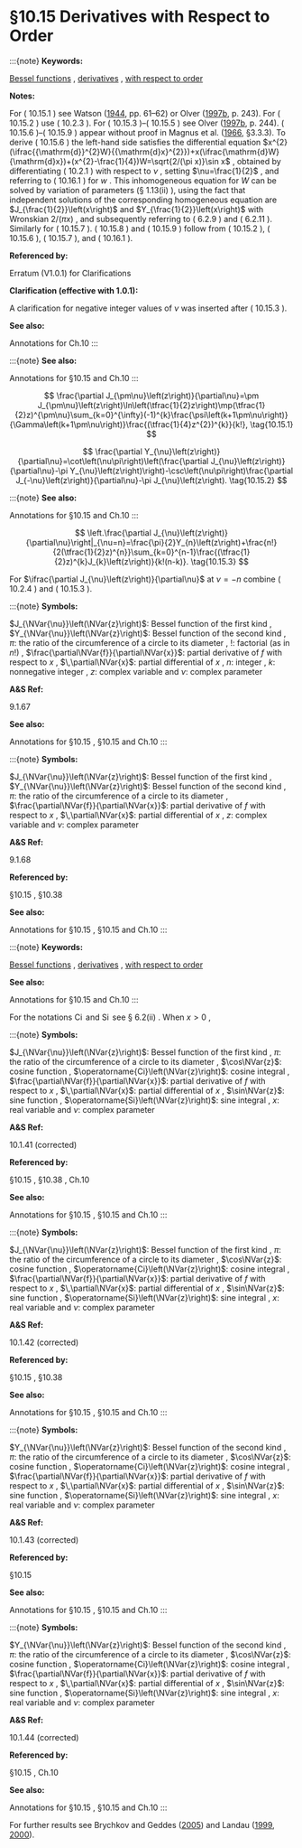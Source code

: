 # §10.15 Derivatives with Respect to Order

:::{note}
**Keywords:**

[Bessel functions](http://dlmf.nist.gov/search/search?q=Bessel%20functions) , [derivatives](http://dlmf.nist.gov/search/search?q=derivatives) , [with respect to order](http://dlmf.nist.gov/search/search?q=with%20respect%20to%20order)

**Notes:**

For ( 10.15.1 ) see Watson ([1944](./bib/W.html#bib2380 "A Treatise on the Theory of Bessel Functions"), pp. 61–62) or Olver ([1997b](./bib/O.html#bib1809 "Asymptotics and Special Functions"), p. 243). For ( 10.15.2 ) use ( 10.2.3 ). For ( 10.15.3 )–( 10.15.5 ) see Olver ([1997b](./bib/O.html#bib1809 "Asymptotics and Special Functions"), p. 244). ( 10.15.6 )–( 10.15.9 ) appear without proof in Magnus et al. ([1966](./bib/M.html#bib1534 "Formulas and Theorems for the Special Functions of Mathematical Physics"), §3.3.3). To derive ( 10.15.6 ) the left-hand side satisfies the differential equation $x^{2}(\ifrac{{\mathrm{d}}^{2}W}{{\mathrm{d}x}^{2}})+x(\ifrac{\mathrm{d}W}{\mathrm{d}x})+(x^{2}-\frac{1}{4})W=\sqrt{2/(\pi x)}\sin x$ , obtained by differentiating ( 10.2.1 ) with respect to $\nu$ , setting $\nu=\frac{1}{2}$ , and referring to ( 10.16.1 ) for $w$ . This inhomogeneous equation for $W$ can be solved by variation of parameters (§ 1.13(ii) ), using the fact that independent solutions of the corresponding homogeneous equation are $J_{\frac{1}{2}}\left(x\right)$ and $Y_{\frac{1}{2}}\left(x\right)$ with Wronskian $2/(\pi x)$ , and subsequently referring to ( 6.2.9 ) and ( 6.2.11 ). Similarly for ( 10.15.7 ). ( 10.15.8 ) and ( 10.15.9 ) follow from ( 10.15.2 ), ( 10.15.6 ), ( 10.15.7 ), and ( 10.16.1 ).

**Referenced by:**

Erratum (V1.0.1) for Clarifications

**Clarification (effective with 1.0.1):**

A clarification for negative integer values of $\nu$ was inserted after ( 10.15.3 ).

**See also:**

Annotations for Ch.10
:::

:::{note}
**See also:**

Annotations for §10.15 and Ch.10
:::


<a id="E1"></a>
$$
\frac{\partial J_{\pm\nu}\left(z\right)}{\partial\nu}=\pm J_{\pm\nu}\left(z\right)\ln\left(\tfrac{1}{2}z\right)\mp(\tfrac{1}{2}z)^{\pm\nu}\sum_{k=0}^{\infty}(-1)^{k}\frac{\psi\left(k+1\pm\nu\right)}{\Gamma\left(k+1\pm\nu\right)}\frac{(\tfrac{1}{4}z^{2})^{k}}{k!}, \tag{10.15.1}
$$


<a id="E2"></a>
$$
\frac{\partial Y_{\nu}\left(z\right)}{\partial\nu}=\cot\left(\nu\pi\right)\left(\frac{\partial J_{\nu}\left(z\right)}{\partial\nu}-\pi Y_{\nu}\left(z\right)\right)-\csc\left(\nu\pi\right)\frac{\partial J_{-\nu}\left(z\right)}{\partial\nu}-\pi J_{\nu}\left(z\right). \tag{10.15.2}
$$

:::{note}
**See also:**

Annotations for §10.15 and Ch.10
:::


<a id="E3"></a>
$$
\left.\frac{\partial J_{\nu}\left(z\right)}{\partial\nu}\right|_{\nu=n}=\frac{\pi}{2}Y_{n}\left(z\right)+\frac{n!}{2(\tfrac{1}{2}z)^{n}}\sum_{k=0}^{n-1}\frac{(\tfrac{1}{2}z)^{k}J_{k}\left(z\right)}{k!(n-k)}. \tag{10.15.3}
$$

For $\ifrac{\partial J_{\nu}\left(z\right)}{\partial\nu}$ at $\nu=-n$ combine ( 10.2.4 ) and ( 10.15.3 ).

:::{note}
**Symbols:**

$J_{\NVar{\nu}}\left(\NVar{z}\right)$: Bessel function of the first kind , $Y_{\NVar{\nu}}\left(\NVar{z}\right)$: Bessel function of the second kind , $\pi$: the ratio of the circumference of a circle to its diameter , $!$: factorial (as in $n!$) , $\frac{\partial\NVar{f}}{\partial\NVar{x}}$: partial derivative of $f$ with respect to $x$ , $\,\partial\NVar{x}$: partial differential of $x$ , $n$: integer , $k$: nonnegative integer , $z$: complex variable and $\nu$: complex parameter

**A&S Ref:**

9.1.67

**See also:**

Annotations for §10.15 , §10.15 and Ch.10
:::

:::{note}
**Symbols:**

$J_{\NVar{\nu}}\left(\NVar{z}\right)$: Bessel function of the first kind , $Y_{\NVar{\nu}}\left(\NVar{z}\right)$: Bessel function of the second kind , $\pi$: the ratio of the circumference of a circle to its diameter , $\frac{\partial\NVar{f}}{\partial\NVar{x}}$: partial derivative of $f$ with respect to $x$ , $\,\partial\NVar{x}$: partial differential of $x$ , $z$: complex variable and $\nu$: complex parameter

**A&S Ref:**

9.1.68

**Referenced by:**

§10.15 , §10.38

**See also:**

Annotations for §10.15 , §10.15 and Ch.10
:::

:::{note}
**Keywords:**

[Bessel functions](http://dlmf.nist.gov/search/search?q=Bessel%20functions) , [derivatives](http://dlmf.nist.gov/search/search?q=derivatives) , [with respect to order](http://dlmf.nist.gov/search/search?q=with%20respect%20to%20order)

**See also:**

Annotations for §10.15 and Ch.10
:::

For the notations $\operatorname{Ci}$ and $\operatorname{Si}$ see § 6.2(ii) . When $x>0$ ,

:::{note}
**Symbols:**

$J_{\NVar{\nu}}\left(\NVar{z}\right)$: Bessel function of the first kind , $\pi$: the ratio of the circumference of a circle to its diameter , $\cos\NVar{z}$: cosine function , $\operatorname{Ci}\left(\NVar{z}\right)$: cosine integral , $\frac{\partial\NVar{f}}{\partial\NVar{x}}$: partial derivative of $f$ with respect to $x$ , $\,\partial\NVar{x}$: partial differential of $x$ , $\sin\NVar{z}$: sine function , $\operatorname{Si}\left(\NVar{z}\right)$: sine integral , $x$: real variable and $\nu$: complex parameter

**A&S Ref:**

10.1.41 (corrected)

**Referenced by:**

§10.15 , §10.38 , Ch.10

**See also:**

Annotations for §10.15 , §10.15 and Ch.10
:::

:::{note}
**Symbols:**

$J_{\NVar{\nu}}\left(\NVar{z}\right)$: Bessel function of the first kind , $\pi$: the ratio of the circumference of a circle to its diameter , $\cos\NVar{z}$: cosine function , $\operatorname{Ci}\left(\NVar{z}\right)$: cosine integral , $\frac{\partial\NVar{f}}{\partial\NVar{x}}$: partial derivative of $f$ with respect to $x$ , $\,\partial\NVar{x}$: partial differential of $x$ , $\sin\NVar{z}$: sine function , $\operatorname{Si}\left(\NVar{z}\right)$: sine integral , $x$: real variable and $\nu$: complex parameter

**A&S Ref:**

10.1.42 (corrected)

**Referenced by:**

§10.15 , §10.38

**See also:**

Annotations for §10.15 , §10.15 and Ch.10
:::

:::{note}
**Symbols:**

$Y_{\NVar{\nu}}\left(\NVar{z}\right)$: Bessel function of the second kind , $\pi$: the ratio of the circumference of a circle to its diameter , $\cos\NVar{z}$: cosine function , $\operatorname{Ci}\left(\NVar{z}\right)$: cosine integral , $\frac{\partial\NVar{f}}{\partial\NVar{x}}$: partial derivative of $f$ with respect to $x$ , $\,\partial\NVar{x}$: partial differential of $x$ , $\sin\NVar{z}$: sine function , $\operatorname{Si}\left(\NVar{z}\right)$: sine integral , $x$: real variable and $\nu$: complex parameter

**A&S Ref:**

10.1.43 (corrected)

**Referenced by:**

§10.15

**See also:**

Annotations for §10.15 , §10.15 and Ch.10
:::

:::{note}
**Symbols:**

$Y_{\NVar{\nu}}\left(\NVar{z}\right)$: Bessel function of the second kind , $\pi$: the ratio of the circumference of a circle to its diameter , $\cos\NVar{z}$: cosine function , $\operatorname{Ci}\left(\NVar{z}\right)$: cosine integral , $\frac{\partial\NVar{f}}{\partial\NVar{x}}$: partial derivative of $f$ with respect to $x$ , $\,\partial\NVar{x}$: partial differential of $x$ , $\sin\NVar{z}$: sine function , $\operatorname{Si}\left(\NVar{z}\right)$: sine integral , $x$: real variable and $\nu$: complex parameter

**A&S Ref:**

10.1.44 (corrected)

**Referenced by:**

§10.15 , Ch.10

**See also:**

Annotations for §10.15 , §10.15 and Ch.10
:::

For further results see Brychkov and Geddes ([2005](./bib/B.html#bib2640 "On the derivatives of the Bessel and Struve functions with respect to the order")) and Landau ([1999](./bib/L.html#bib2717 "Ratios of Bessel functions and roots of = + ⁢ α J ν ( x ) ⁢ x J ′ ν ( x ) 0"), [2000](./bib/L.html#bib2718 "Bessel functions: Monotonicity and bounds")).
